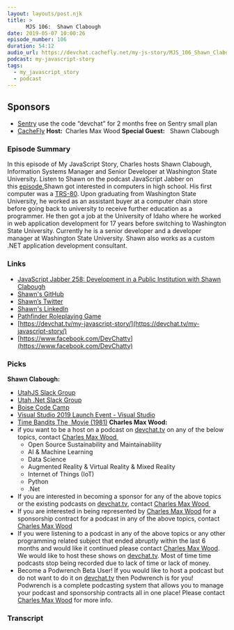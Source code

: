 ```yaml
---
layout: layouts/post.njk
title: >
      MJS 106:  Shawn Clabough
date: 2019-05-07 10:00:26
episode_number: 106
duration: 54:12
audio_url: https://devchat.cachefly.net/my-js-story/MJS_106_Shawn_Clabough.mp3
podcast: my-javascript-story
tags: 
  - my_javascript_story
  - podcast
---
```


## **Sponsors**

- [Sentry](https://sentry.io/) use the code “devchat” for 2 months free on Sentry small plan
- [CacheFly](https://www.cachefly.com/)
**Host:&nbsp;** Charles Max Wood **Special Guest:** &nbsp;&nbsp;Shawn Clabough
### **Episode Summary**
In this episode of My JavaScript Story, Charles hosts Shawn Clabough, Information Systems Manager and Senior Developer at Washington State University. Listen to Shawn on the podcast JavaScript Jabber on this&nbsp;<u><a href="https://devchat.tv/ruby-rogues/rr-314-dynamodb-rails-chandan-jhunjhunwal/">episode.</a></u>Shawn got interested in computers in high school. His first computer was a [TRS-80](https://en.wikipedia.org/wiki/TRS-80). Upon graduating from Washington State University, he worked as an assistant buyer at a computer chain store before going back to university to receive further education as a programmer. He then got a job at the University of Idaho where he worked in web application development for 17 years before switching to Washington State University. Currently he is a senior developer and a developer manager at Washington State University. Shawn also works as a custom .NET application development consultant.
### **Links**

- <u><a href="https://devchat.tv/js-jabber/development-in-a-public-institution-with-shawn-clabough/">JavaScript Jabber 258: Development in a Public Institution with Shawn Clabough</a></u>
- [Shawn's GitHub](https://github.com/clabough)
- [Shawn’s Twitter](https://twitter.com/WOPR_Dev)
- [Shawn's LinkedIn](https://www.linkedin.com/in/shawn-clabough-17589a10/)
- [Pathfinder Roleplaying Game](https://en.wikipedia.org/wiki/Pathfinder_Roleplaying_Game)
- [https://devchat.tv/my-javascript-story/](https://devchat.tv/my-javascript-story/)
- [https://www.facebook.com/DevChattv](https://www.facebook.com/DevChattv)

### **Picks**
 **Shawn Clabough:**
- [UtahJS Slack Group](https://slack.utahjs.com/)
- [Utah .Net Slack Group](https://slack.utahjs.com/)
- [Boise Code Camp](https://slack.utahjs.com/)
- [Visual Studio 2019 Launch Event - Visual Studio](https://visualstudio.microsoft.com/vs2019-launch/)
- [Time Bandits The&nbsp; Movie (1981)](https://www.imdb.com/title/tt0081633/)
**Charles Max Wood:**
- if you want to be a host on a podcast on [devchat.tv](https://devchat.tv/) on any of the below topics, contact [Charles Max Wood&nbsp;](https://twitter.com/cmaxw?lang=en)
  - Open Source Sustainability and Maintainability
  - AI & Machine Learning
  - Data Science
  - Augmented Reality & Virtual Reality & Mixed Reality
  - Internet of Things (IoT)
  - Python
  - .Net
- If you are interested in becoming a sponsor for any of the above topics or the existing podcasts on [devchat.tv](https://devchat.tv/), contact [Charles Max Wood&nbsp;](https://twitter.com/cmaxw?lang=en)
- If you are interested in being represented by [Charles Max Wood](https://twitter.com/cmaxw?lang=en) for a sponsorship contract for a podcast in any of the above topics, contact [Charles Max Wood](https://twitter.com/cmaxw?lang=en)
- If you were listening to a podcast in any of the above topics or any other programming related subject that ended abruptly within the last 6 months and would like it continued please contact [Charles Max Wood](https://twitter.com/cmaxw?lang=en). We would like to host these shows on [devchat.tv](https://devchat.tv/). Most of time time podcasts stop being recorded due to lack of time or lack of money.
- Become a Podwrench Beta User! If you would like to host a podcast but do not want to do it on [devchat.tv](https://devchat.tv/) then Podwrench is for you! Podwrench is a complete podcasting system that allows you to manage your podcast and sponsorship contracts all in one place! Please contact [Charles Max Wood](https://twitter.com/cmaxw?lang=en) for more info.


### Transcript


